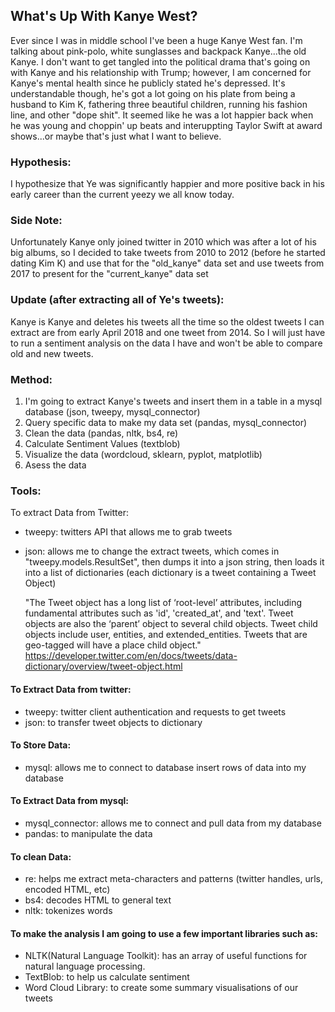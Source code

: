 ## What's Up With Kanye West?
Ever since I was in middle school I've been a huge Kanye West fan. I'm talking about pink-polo, white sunglasses and backpack Kanye...the old Kanye. I don't want to get tangled into the political drama that's going on with Kanye and his relationship with Trump; however, I am concerned for Kanye's mental health since he publicly stated he's depressed. It's understandable though, he's got a lot going on his plate from being a husband to Kim K, fathering three beautiful children, running his fashion line, and other "dope shit". It seemed like he was a lot happier back when he was young and choppin' up beats and interuppting Taylor Swift at award shows...or maybe that's just what I want to believe.

### Hypothesis:
I hypothesize that Ye was significantly happier and more positive back in his early career than the current yeezy we all know today.

### Side Note:
Unfortunately Kanye only joined twitter in 2010 which was after a lot of his big albums, so I decided to take tweets from 2010 to 2012 (before he started dating Kim K) and use that for the "old_kanye" data set and use tweets from 2017 to present for the "current_kanye" data set 

### Update (after extracting all of Ye's tweets):
Kanye is Kanye and deletes his tweets all the time so the oldest tweets I can extract are from early April 2018 and one tweet from 2014. So I will just have to run a sentiment analysis on the data I have and won't be able to compare old and new tweets. 

### Method:
1. I'm going to extract Kanye's tweets and insert them in a table in a mysql database
    (json, tweepy, mysql_connector)
2. Query specific data to make my data set
    (pandas, mysql_connector)
3. Clean the data
    (pandas, nltk, bs4, re)
4. Calculate Sentiment Values
    (textblob)
5. Visualize the data
    (wordcloud, sklearn, pyplot, matplotlib)
6. Asess the data

### Tools:
To extract Data from Twitter:
- tweepy: twitters API that allows me to grab tweets
- json: allows me to change the extract tweets, which comes in "tweepy.models.ResultSet", then dumps it into a
  json string, then loads it into a list of dictionaries (each dictionary is a tweet containing a Tweet Object)
  
  "The Tweet object has a long list of ‘root-level’ attributes, including fundamental attributes such as 'id',
  'created_at', and 'text'. Tweet objects are also the ‘parent’ object to several child objects. Tweet child
  objects include user, entities, and extended_entities. Tweets that are geo-tagged will have a place child
  object."
  https://developer.twitter.com/en/docs/tweets/data-dictionary/overview/tweet-object.html
  
#### To Extract Data from twitter:
- tweepy: twitter client authentication and requests to get tweets
- json: to transfer tweet objects to dictionary

#### To Store Data:
- mysql: allows me to connect to database insert rows of data into my database

#### To Extract Data from mysql:
- mysql_connector: allows me to connect and pull data from my database
- pandas: to manipulate the data

#### To clean Data:
- re: helps me extract meta-characters and patterns (twitter handles, urls, encoded HTML, etc)
- bs4: decodes HTML to general text
- nltk: tokenizes words


#### To make the analysis I am going to use a few important libraries such as: 
- NLTK(Natural Language Toolkit): has an array of useful functions for natural language processing. 
- TextBlob: to help us calculate sentiment
- Word Cloud Library: to create some summary visualisations of our tweets
